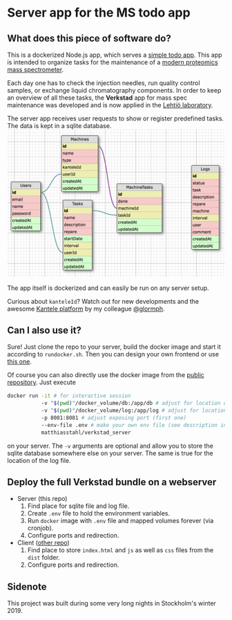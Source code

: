 # Server app for the MS todo app

## What does this piece of software do?

This is a dockerized Node.js app, which serves a
[simple todo app](https://github.com/higsch/verkstad_client). This app
is intended to organize tasks for the maintenance of a
[modern proteomics mass spectrometer](https://en.wikipedia.org/wiki/Mass_spectrometry).

Each day one has to check the injection needles, run quality control
samples, or exchange liquid chromatography components. In order to keep
an overview of all these tasks, the **Verkstad** app for mass spec
maintenance was developed and is now applied in the [Lehtiö laboratory](http://lehtiolab.se).

The server app receives user requests to show or register predefined tasks.
The data is kept in a sqlite database.
![DB layout](https://raw.githubusercontent.com/higsch/verkstad_server/master/db_layout.png)

The app itself is dockerized and can easily be run on any server setup.

Curious about `kanteleId`? Watch out for new developments and the awesome
[Kantele platform](https://github.com/glormph/kantele) by my colleague
[@glormph](https://github.com/glormph).

## Can I also use it?
Sure! Just clone the repo to your server, build the docker image and start it
according to `rundocker.sh`. Then you can design your own frontend or use
[this one](https://github.com/higsch/verkstad_client).

Of course you can also directly use the docker image from the
[public repository](https://hub.docker.com). Just execute 
```bash
docker run -it # for interactive session
           -v "$(pwd)"/docker_volume/db:/app/db # adjust for location of db file
           -v "$(pwd)"/docker_volume/log:/app/log # adjust for location of log file
           -p 8081:8081 # adjust exposing port (first one)
           --env-file .env # make your own env file (see description in rundocker.sh)
           matthiasstahl/verkstad_server
```
on your server. The `-v` arguments are optional and allow you to store the sqlite
database somewhere else on your server. The same is true for the location of
the log file.

## Deploy the full Verkstad bundle on a webserver
* Server (this repo)
  1. Find place for sqlite file and log file.
  2. Create `.env` file to hold the environment variables.
  3. Run `docker` image with `.env` file and mapped volumes forever (via cronjob).
  4. Configure ports and redirection.
* Client ([other repo](https://github.com/higsch/verkstad_client))
  1. Find place to store `index.html` and `js` as well as
    `css` files from the `dist` folder.
  2. Configure ports and redirection.

## Sidenote
This project was built during some very long nights in Stockholm's winter 2019.
